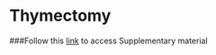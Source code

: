 # Thymectomy

###Follow this [link](https://github.com/ponceoscarj/Thymectomy/blob/master/Thymectomy_results.md) to access Supplementary material


